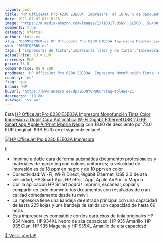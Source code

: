 ```yaml
---
layout: post
title: 'HP OfficeJet Pro 6230 E3E03A  Impresora  al 18.80 % de descuento'
date: 2021-07-02 01:16:26
image: 'https://m.media-amazon.com/images/I/31OU1TuBSNS._SL500_._SL400_.jpg'
comments: true
category: ofertas
author: 'tole.es'
slug: 'B00NYQPB6U-es HP OfficeJet Pro 6230 E3E03A Impresora Monofunción Tinta...'
sku: 'B00NYQPB6U-es'
tags: [ 'Impresoras de tinta','Impresoras láser y de tinta','Impresoras y accesorios','Informática','apple','gigabit','hp','impresora', ]
actualPrice: 73.0 EUR
currency: EUR
price: 73.0
comparePrice: 89.9 EUR
prodname: 'HP OfficeJet Pro 6230 E3E03A  Impresora Monofunción Tinta  Color  Impresión a Doble Cara Automática  Wi-Fi  Gigabit Ethernet  USB 2.0  HP Smart App  Apple AirPrint  Mopria  Negra'
country: 'es'
flag: '🇪🇸'
brand: 'HP'
buyurl: 'https://www.amazon.es/dp/B00NYQPB6U/?tag=tolees-21'
descuento: '18.80'
average: '52.94'
---
```


Está [HP OfficeJet Pro 6230 E3E03A  Impresora Monofunción Tinta  Color  Impresión a Doble Cara Automática  Wi-Fi  Gigabit Ethernet  USB 2.0  HP Smart App  Apple AirPrint  Mopria  Negra](https://www.amazon.es/dp/B00NYQPB6U/?tag=tolees-21) con 18.80 de descuento por 73.0 EUR (original: 89.9 EUR) en el siguiente enlace!

[![HP OfficeJet Pro 6230 E3E03A  Impresora ](https://m.media-amazon.com/images/I/31OU1TuBSNS._SL500_._SL400_.jpg)](https://www.amazon.es/dp/B00NYQPB6U/?tag=tolees-21)

ℹ️:

- Imprime a doble cara de forma automática documentos profesionales y materiales de marketing con colores uniformes; la velocidad de impresión es de 18 ppm en negro y de 10 ppm en color
- Conectividad: Wi-Fi, Wi-Fi Direct, Gigabit Ethernet, USB 2.0 de alta velocidad, HP Smart App, HP ePrint App, Apple AirPrint y Mopria
- Con la aplicación HP Smart podrás imprimir, escanear, copiar y compartir en todo momento tus documentos con resultados de gran calidad cómodamente desde tu móvil
- La impresora tiene una bandeja de entrada principal con una capacidad de hasta 225 hojas y una bandeja de salida con capacidad de hasta 60 hojas
- Esta impresora es compatible con los cartuchos de tinta originales HP 934 Negro, HP 934XL Negro de alta capacidad, HP 935 Amarillo, HP 935 Cian, HP 935 Magenta y HP 935XL Amarillo de alta capacidad

[🛒 Ver la oferta!!](https://www.amazon.es/dp/B00NYQPB6U/?tag=tolees-21)
